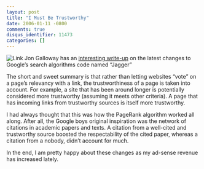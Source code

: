```yaml
---
layout: post
title: "I Must Be Trustworthy"
date: 2006-01-11 -0800
comments: true
disqus_identifier: 11473
categories: []
---
```

![Link](http://haacked.com/images/link.jpg) Jon Galloway has an
[interesting
write-up](http://weblogs.asp.net/jgalloway/archive/2006/01/11/435076.aspx)
on the latest changes to Google’s search algorithms code named “Jagger”

The short and sweet summary is that rather than letting websites “vote”
on a page’s relevancy with a link, the trustworthiness of a page is
taken into account. For example, a site that has been around longer is
potentially considered more trustworthy (assuming it meets other
criteria). A page that has incoming links from trustworthy sources is
itself more trustworthy.

I had always thought that this was how the PageRank algorithm worked all
along. After all, the Google boys original inspiration was the network
of citations in academic papers and texts. A citation from a well-cited
and trustworthy source boosted the respectability of the cited paper,
whereas a citation from a nobody, didn’t account for much.

In the end, I am pretty happy about these changes as my ad-sense revenue
has increased lately.

